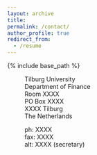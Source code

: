 ```yaml
---
layout: archive
title: 
permalink: /contact/
author_profile: true
redirect_from:
  - /resume
---
```


{% include base_path %}

<p style="margin-left: 40px">Tilburg University
<br>Department of Finance 
<br>Room XXXX
<br>PO Box XXXX
<br>XXXX Tilburg
<br>The Netherlands </p>

<p style="margin-left: 40px">ph: XXXX
<br>fax: XXXX
<br>alt: XXXX (secretary)</p>











